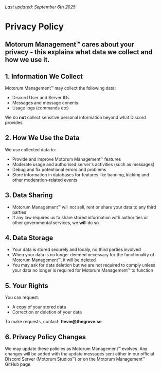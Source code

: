 <html lang="en">
<body>
  <h6>Last updated: September 6th 2025</h6>
  <h1>Privacy Policy</h1>
  
  <h2>Motorum Management™ cares about your privacy - this explains what data we collect and how we use it.</h2>
  <h2>1. Information We Collect</h2>
  <p> Motorum Management™ may collect the following data:</p>
  <ul>
    <li>Discord User and Server IDs</li>
    <li>Messages and message conents</li>
    <li>Usage logs (commands etc)</li>
  </ul>
  <p>We do <strong>not</strong> collect sensitive personal information beyond what Discord provides.</p>

  <h2>2. How We Use the Data</h2>
  <p>We use collected data to:</p>
  <ul>
    <li>Provide and improve Motorum Management™ features</li>
    <li>Moderate usage and authorised server's activities (such as messages)</li>
    <li>Debug and fix potentional errors and problems</li>
    <li>Store information in databases for features like banning, kicking and other moderation-related events</li>
  </ul>

  <h2>3. Data Sharing</h2>
  <ul>
    <li>Motorum Management™ will not sell, rent or share your data to any third parties</li>
    <li>If any law requires us to share stored information with authorities or other governmental services, we <strong>will</strong> do so</li>
  </ul>

  <h2>4. Data Storage</h2>
  <ul>
    <li>Your data is stored securely and localy, no third parties involved</li>
    <li>When your data is no longer deemed necessary for the functionality of Motorum Management™, it will be deleted</li>
    <li>You may ask for data deletion but we are not required to comply unless your data no longer is required for Motorum Management™ to function</li>
  </ul>
  
  <h2>5. Your Rights</h2>
  <p>You can request:</p>
  <ul>
    <li>A copy of your stored data</li>
    <li>Correction or deletion of your data</li>
  </ul>
  <p>To make requests, contact: <strong>flevie@thegrove.se</strong></p>

  <h2>6. Privacy Policy Changes</h2>
  <p>We may update these policies as Motorum Management™ evolves. Any changes will be added with the update messages sent either in our official Discord Server (Motorum Studios™) or on the Motorum Management™ GitHub page.</p>
</body>
</html>
